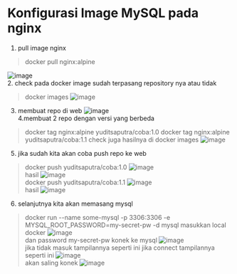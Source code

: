 # Konfigurasi Image MySQL pada nginx
1. pull image nginx
> docker pull nginx:alpine

![image](https://github.com/saputrayudit/tekn-cloud-computing/assets/79730184/07576479-b04f-40f1-96c8-4df257b02d00)
<br>
2. check pada docker image sudah terpasang repository nya atau tidak
> docker images
![image](https://github.com/saputrayudit/tekn-cloud-computing/assets/79730184/3231ff32-e0de-4c15-95b8-3514d135e8e8)<br>
3. membuat repo di web
![image](https://github.com/saputrayudit/tekn-cloud-computing/assets/79730184/2f71d732-cfd1-4773-b9bf-114b4889fbff)<br>
4.membuat 2 repo dengan versi yang berbeda 
> docker tag nginx:alpine yuditsaputra/coba:1.0
> docker tag nginx:alpine yuditsaputra/coba:1.1
check juga hasilnya di
> docker images
![image](https://github.com/saputrayudit/tekn-cloud-computing/assets/79730184/74bf4950-94f7-44b6-b9ae-83b03e172e98)<br>
5. jika sudah kita akan coba push repo ke web
> docker push yuditsaputra/coba:1.0
![image](https://github.com/saputrayudit/tekn-cloud-computing/assets/79730184/6f1da0fd-0eee-41a7-8c14-c80425b78802)<br>
hasil
> ![image](https://github.com/saputrayudit/tekn-cloud-computing/assets/79730184/00fe597c-0c63-454e-ac79-5cbb22dac1ad)<br>
> docker push yuditsaputra/coba:1.1
![image](https://github.com/saputrayudit/tekn-cloud-computing/assets/79730184/4804c927-96b7-4dd9-b8fb-0810050a1bcd)<br>
hasil
![image](https://github.com/saputrayudit/tekn-cloud-computing/assets/79730184/65e3bb05-ee0a-4eea-9797-9c18f53217c6)<br>
6. selanjutnya kita akan memasang mysql
> docker run --name some-mysql -p 3306:3306 -e MYSQL_ROOT_PASSWORD=my-secret-pw -d mysql
masukkan local docker 
![image](https://github.com/saputrayudit/tekn-cloud-computing/assets/79730184/366f4ed8-4303-4f9b-950f-0b334c8f6304)<br>
dan password
> my-secret-pw
konek ke mysql
![image](https://github.com/saputrayudit/tekn-cloud-computing/assets/79730184/fe2ffa80-9f6c-4031-a9e4-41fc517cc35c)<br>
jika tidak masuk tampilannya seperti ini
jika connect tampilannya seperti ini
![image](https://github.com/saputrayudit/tekn-cloud-computing/assets/79730184/41b51b3f-bb6e-4db6-bab6-5243159ebb76)<br>
akan saling konek
![image](https://github.com/saputrayudit/tekn-cloud-computing/assets/79730184/cef24dae-c822-40cf-ad7d-637f6f726a21)<br>



